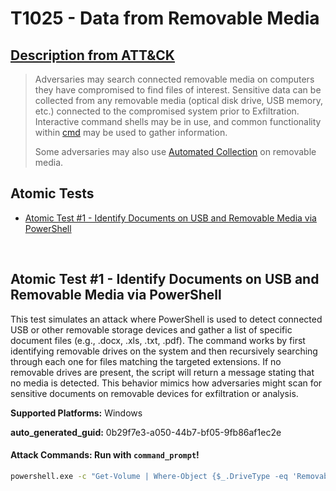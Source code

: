 # T1025 - Data from Removable Media
## [Description from ATT&CK](https://attack.mitre.org/techniques/T1025)
<blockquote>

Adversaries may search connected removable media on computers they have compromised to find files of interest. Sensitive data can be collected from any removable media (optical disk drive, USB memory, etc.) connected to the compromised system prior to Exfiltration. Interactive command shells may be in use, and common functionality within [cmd](https://attack.mitre.org/software/S0106) may be used to gather information. 

Some adversaries may also use [Automated Collection](https://attack.mitre.org/techniques/T1119) on removable media.

</blockquote>

## Atomic Tests

- [Atomic Test #1 - Identify Documents on USB and Removable Media via PowerShell](#atomic-test-1---identify-documents-on-usb-and-removable-media-via-powershell)


<br/>

## Atomic Test #1 - Identify Documents on USB and Removable Media via PowerShell
This test simulates an attack where PowerShell is used to detect connected USB or other removable storage devices and gather a list of specific document files 
(e.g., .docx, .xls, .txt, .pdf). The command works by first identifying removable drives on the system and then recursively searching through each one for files 
matching the targeted extensions. If no removable drives are present, the script will return a message stating that no media is detected. This behavior mimics 
how adversaries might scan for sensitive documents on removable devices for exfiltration or analysis.

**Supported Platforms:** Windows


**auto_generated_guid:** 0b29f7e3-a050-44b7-bf05-9fb86af1ec2e






#### Attack Commands: Run with `command_prompt`! 


```cmd
powershell.exe -c "Get-Volume | Where-Object {$_.DriveType -eq 'Removable'} | ForEach-Object { Get-ChildItem -Path ($_.DriveLetter + ':\*') -Recurse -Include '*.doc*','*.xls*','*.txt','*.pdf' -ErrorAction SilentlyContinue | ForEach-Object {Write-Output $_.FullName} } ; if (-not (Get-Volume | Where-Object {$_.DriveType -eq 'Removable'})) { Write-Output 'No removable media.' }"
```






<br/>
